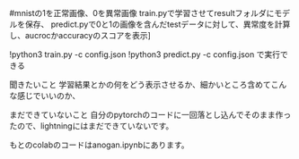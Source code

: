 #mnistの1を正常画像、0を異常画像
train.pyで学習させてresultフォルダにモデルを保存、
predict.pyで0と1の画像を含んだtestデータに対して、異常度を計算し、aucrocかaccuracyのスコアを表示]

!python3 train.py -c config.json
!python3 predict.py -c config.json
で実行できる

聞きたいこと
学習結果とかの何をどう表示させるか、細かいところ含めてこんな感じでいいのか、

まだできていないこと
自分のpytorchのコードに一回落とし込んでそのまま作ったので、lightningにはまだできていないです。

もとのcolabのコードはanogan.ipynbにあります。
